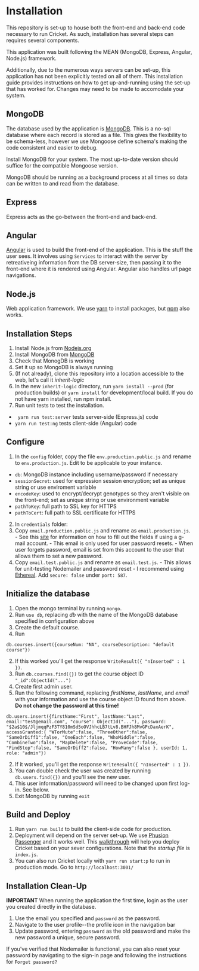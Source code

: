# Installation

This repository is set-up to house both the front-end and back-end code necessary to run Cricket.
As such, installation has several steps can requires several components.

This application was built following the MEAN (MongoDB, Express, Angular, Node.js) framework.

Additionally, due to the numerous ways servers can be set-up, this application has not been explicitly tested on all of them. This installation guide provides instructions on how to get up-and-running using the set-up that has worked for. Changes may need to be made to accomodate your system.

## MongoDB

The database used by the application is [MongoDB](https://www.mongodb.com/what-is-mongodb). This is a no-sql database where each record is stored as a file.
This gives the flexibility to be schema-less, however we use Mongoose define schema's making the code consistent and easier to debug.

Install MongoDB for your system. The most up-to-date version should suffice for the compatible Mongoose version.

MongoDB should be running as a background process at all times so data can be written to and read from the database.

## Express
Express acts as the go-between the front-end and back-end.

## Angular
[Angular](https://angular.io/) is used to build the front-end of the application. This is the stuff the user sees. It involves using `Services` to interact with the server by retreativeing information from the DB server-size, then passing it to the front-end where it is rendered using Angular. Angular also handles url page navigations.

## Node.js
Web application framework. We use [yarn](https://yarnpkg.com/en/) to install packages, but [npm](https://www.npmjs.com/) also works.

## Installation Steps
1. Install Node.js from [Nodejs.org](https://nodejs.org/en/)
2. Install MongoDB from [MongoDB](https://www.mongodb.com/download-center?jmp=nav#community)
  1. Check that MonogDB is working
  2. Set it up so MongoDB is always running
3. (If not already), clone this repository into a location accessible to the web, let's call it *inherit-logic*
4. In the new `inherit-logic` directory, run `yarn install --prod` (for production builds) or `yarn install` for development/local build. If you do not have yarn installed, run npm install.
5. Run unit tests to test the installation.
  - ` yarn run test:server` tests server-side (Express.js) code
  - `yarn run test:ng` tests client-side (Angular) code

## Configure
1. In the `config` folder, copy the file `env.production.public.js` and rename to `env.production.js`. Edit to be applicable to your instance.
  - `db`: MongoDB instance including username/password if necessary
  - `sessionSecret`: used for expression session encryption; set as unique string or use enviroment variable
  - `encodeKey`: used to encrypt/decrypt genotypes so they aren't visible on the front-end; set as unique string or use environment variable
  - `pathToKey`: full path to SSL key for HTTPS
  - `pathToCert`: full path to SSL certificate for HTTPS
2. In `credentials` folder:
  1. Copy `email.production.public.js` and rename as `email.production.js`.
    - See this [site](https://www.johnvincent.io/express-emails-gmail/) for information on how to fill out the fields if using a g-mail account.
    - This email is only used for user password resets.
    - When user forgets password, email is set from this account to the user that allows them to set a new password.
  2. Copy `email.test.public.js` and rename as `email.test.js`.
    - This allows for unit-testing Nodemailer and password reset
    - I recommend using [Ethereal](https://ethereal.email/). Add `secure: false` under `port: 587`.

## Initialize the database
1. Open the mongo terminal by running `mongo`.
2. Run `use db`, replacing *db* with the name of the MongoDB database specified in configuration above
3. Create the default course.
  1. Run
```
db.courses.insert({courseNum: "NA", courseDescription: "default course"})
```
  2. If this worked you'll get the response `WriteResult({ "nInserted" : 1 })`.
  3. Run `db.courses.find({})` to get the course object ID `"_id":ObjectId("...")`
4. Create first admin user.
  1. Run the following command, replacing *firstName*, *lastName*, and *email* with your information and use the course object ID found from above. **Do not change the password at this time!**
  ```
db.users.insert({firstName:"First", lastName:"Last", email:"test@email.com", "course": ObjectId("..."), password: "$2a$10$/JljmqqPzF3TY810mSd5oOVJhhcLB7tLv8.BHFJh8MvGPcDaxAerK", accessGranted:{ "WTorMute":false, "ThreeOther":false, "SameOrDiff1":false, "OneEach":false, "WhoMiddle":false, "CombineTwo":false, "MapDelete":false, "ProveCode":false, "FindStop":false, "SameOrDiff2":false, "HowMany":false }, userId: 1, role: "admin"})
  ```
  2. If it worked, you'll get the response `WriteResult({ "nInserted" : 1 })`.
  3. You can double check the user was created by running `db.users.find({})` and you'll see the new user.
5. This user information/password will need to be changed upon first log-in. See below.
6. Exit MongoDB by running `exit`

## Build and Deploy
1. Run `yarn run build` to build the client-side code for production.
2. Deployment will depend on the server set-up. We use [Phusion Passenger]() and it works well. This [walkthrough](https://www.phusionpassenger.com/library/walkthroughs/deploy/nodejs/) will help you deploy Cricket based on your sever configurations. Note that the *startup file* is `index.js`.
3. You can also run Cricket locally with `yarn run start:p` to run in production mode. Go to `http://localhost:3001/`

## Installation Clean-Up
**IMPORTANT**
When running the application the first time, login as the user you created directly in the database.

1. Use the email you specified and `password` as the password.
2. Navigate to the user profile--the profile icon in the navigation bar
3. Update password, entering `password` as the old password and make the new password a unique, secure password.

If you've verified that Nodemailer is functional, you can also reset your password by navigating to the sign-in page and following the instructions for `Forget password?`

